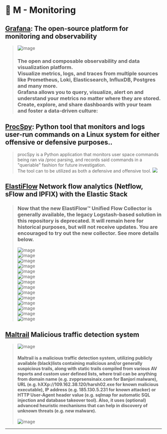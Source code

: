# 🔸 M - Monitoring
## [Grafana](https://github.com/grafana/grafana): The open-source platform for monitoring and observability <br>
  > ![image](https://user-images.githubusercontent.com/51442719/173180126-9f2f0fdb-7fcc-4c89-9ac7-bf8dc285eaf3.png) <br>
  > ### The open and composable observability and data visualization platform. <br> Visualize metrics, logs, and traces from multiple sources like Prometheus, Loki, Elasticsearch, InfluxDB, Postgres and many more. <br> Grafana allows you to query, visualize, alert on and understand your metrics no matter where they are stored. Create, explore, and share dashboards with your team and foster a data-driven culture:

## [ProcSpy](https://github.com/itsKindred/procSpy): Python tool that monitors and logs user-run commands on a Linux system for either offensive or defensive purposes..
  > procSpy is a Python application that monitors user space commands being ran via /proc parsing, and records said commands in a "queriable" fashion for future investigation. <br>
  > The tool can to be utilized as both a defensive and offensive tool.
  > <a href="https://asciinema.org/a/244739" target="_blank"><img src="https://asciinema.org/a/244739.svg" /></a>

## [ElastiFlow](https://github.com/robcowart/elastiflow) Network flow analytics (Netflow, sFlow and IPFIX) with the Elastic Stack
  > ### Now that the new ElastiFlow™ Unified Flow Collector is generally available, the legacy Logstash-based solution in this repository is deprecated. It will remain here for historical purposes, but will not receive updates. You are encouraged to try out the new collector. See more details below.
  > ![image](https://user-images.githubusercontent.com/51442719/174500666-67cc856c-b3fd-4711-831e-ad3aad189bfa.png) <br>
  > ![image](https://user-images.githubusercontent.com/51442719/174500688-9d24af88-c619-464e-b5d2-bd082d25a9aa.png) <br>
  > ![image](https://user-images.githubusercontent.com/51442719/174500693-343daab7-8a4f-42d1-9c89-442490b90d41.png) <br>
  > ![image](https://user-images.githubusercontent.com/51442719/174500701-df9d6cb7-ecaa-4cd4-8800-36b5ec33840f.png) <br>
  > ![image](https://user-images.githubusercontent.com/51442719/174500710-c2bce69a-ef4d-4ffe-bd95-7799f2f693bb.png) <br>
  > ![image](https://user-images.githubusercontent.com/51442719/174500718-f3eff12a-5dec-4f53-b19e-fcb21c14c447.png) <br>
  > ![image](https://user-images.githubusercontent.com/51442719/174500728-ceb03703-5ecb-4a0d-aca7-7f115a7c0392.png) <br>
  > ![image](https://user-images.githubusercontent.com/51442719/174500733-1c94de55-6a1c-4b8d-823b-fd09de19968b.png) <br>
  > ![image](https://user-images.githubusercontent.com/51442719/174500740-a5ab566a-f272-44af-be9f-770e648ee978.png) <br>
  > ![image](https://user-images.githubusercontent.com/51442719/174500745-2e684663-43db-4a45-8dc8-7c8970cdadf1.png) <br>
  > ![image](https://user-images.githubusercontent.com/51442719/174500751-cff876de-c74b-4ba9-acde-79e462982523.png) <br>
  > ![image](https://user-images.githubusercontent.com/51442719/174500759-c9e4e41d-76ae-464a-8aa5-cfef9bcafcea.png) <br>
  > ![image](https://user-images.githubusercontent.com/51442719/174500762-300453e0-a7b6-4b8f-851f-c240d61ec9b6.png) <br>
  > ![image](https://user-images.githubusercontent.com/51442719/174500764-b70382a3-5537-4637-bcec-d282aa0c3bf4.png) <br>

## [Maltrail](https://github.com/stamparm/maltrail) Malicious traffic detection system
  > ![image](https://user-images.githubusercontent.com/51442719/175340482-94359fa7-d666-4ad9-8fe8-b8ed267d44e4.png)
  > #### Maltrail is a malicious traffic detection system, utilizing publicly available (black)lists containing malicious and/or generally suspicious trails, along with static trails compiled from various AV reports and custom user defined lists, where trail can be anything from domain name (e.g. zvpprsensinaix.com for Banjori malware), URL (e.g. hXXp://109.162.38.120/harsh02.exe for known malicious executable), IP address (e.g. 185.130.5.231 for known attacker) or HTTP User-Agent header value (e.g. sqlmap for automatic SQL injection and database takeover tool). Also, it uses (optional) advanced heuristic mechanisms that can help in discovery of unknown threats (e.g. new malware).
  > ![image](https://user-images.githubusercontent.com/51442719/175340577-85ec3b1d-018b-4b1e-9565-24ee0a8fa2de.png)



----
